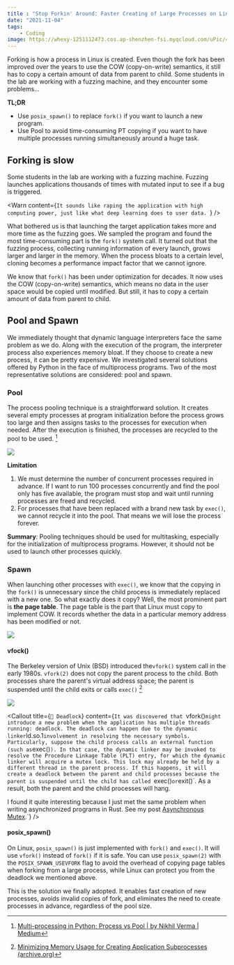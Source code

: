 ```yaml
---
title : "Stop Forkin' Around: Faster Creating of Large Processes on Linux"
date: "2021-11-04"
tags:
	- Coding
image: https://whexy-1251112473.cos.ap-shenzhen-fsi.myqcloud.com/uPic/46ktn0.jpg
---
```


Forking is how a process in Linux is created. Even though the fork has been improved over the years to use the COW (copy-on-write) semantics, it still has to copy a certain amount of data from parent to child. Some students in the lab are working with a fuzzing machine, and they encounter some problems...

<!-- more -->

**TL;DR**

- Use `posix_spawn()` to replace `fork()` if you want to launch a new program.
- Use Pool to avoid time-consuming PT copying if you want to have multiple processes running simultaneously around a huge task.

## Forking is slow

Some students in the lab are working with a fuzzing machine. Fuzzing launches applications thousands of times with mutated input to see if a bug is triggered.

<Warn content={`It sounds like raping the application with high computing power, just like what deep learning does to user data. `} />

What bothered us is that launching the target application takes more and more time as the fuzzing goes. We sampled the program and found the most time-consuming part is the `fork()` system call. It turned out that the fuzzing process, collecting running information of every launch, grows larger and larger in the memory. When the process bloats to a certain level, cloning becomes a performance impact factor that we cannot ignore.

We know that `fork()` has been under optimization for decades. It now uses the COW (copy-on-write) semantics, which means no data in the user space would be copied until modified. But still, it has to copy a certain amount of data from parent to child.

## Pool and Spawn

We immediately thought that dynamic language interpreters face the same problem as we do. Along with the execution of the program, the interpreter process also experiences memory bloat. If they choose to create a new process, it can be pretty expensive. We investigated several solutions offered by Python in the face of multiprocess programs. Two of the most representative solutions are considered: pool and spawn.

### Pool

The process pooling technique is a straightforward solution. It creates several empty processes at program initialization before the process grows too large and then assigns tasks to the processes for execution when needed. After the execution is finished, the processes are recycled to the pool to be used. [^1]

![](https://whexy-1251112473.cos.ap-shenzhen-fsi.myqcloud.com/uPic/HzXTFG.jpg)

**Limitation**

1. We must determine the number of concurrent processes required in advance. If I want to run 100 processes concurrently and find the pool only has five available, the program must stop and wait until running processes are freed and recycled.
2. For processes that have been replaced with a brand new task by `exec()`, we cannot recycle it into the pool. That means we will lose the process forever.

**Summary**: Pooling techniques should be used for multitasking, especially for the initialization of multiprocess programs. However, it should not be used to launch other processes quickly.

### Spawn

When launching other processes with `exec()`, we know that the copying in the `fork()` is unnecessary since the child process is immediately replaced with a new one. So what exactly does it copy? Well, the most prominent part is **the page table**. The page table is the part that Linux must copy to implement COW. It records whether the data in a particular memory address has been modified or not.

![](https://whexy-1251112473.cos.ap-shenzhen-fsi.myqcloud.com/uPic/So9GLk.jpg)

#### vfock()

The Berkeley version of Unix (BSD) introduced the`vfork()` system call in the early 1980s. `vfork(2)` does not copy the parent process to the child. Both processes share the parent's virtual address space; the parent is suspended until the child exits or calls `exec()` [^2]

![](https://whexy-1251112473.cos.ap-shenzhen-fsi.myqcloud.com/uPic/FwRw4r.jpg)

<Callout title={`🤔 Deadlock`} content={`It was discovered that `vfork()` might introduce a new problem when the application has multiple threads running: deadlock. The deadlock can happen due to the dynamic linker `ld.so.1` involvement in resolving the necessary symbols.  Particularly, suppose the child process calls an external function (such as `exec()`). In that case, the dynamic linker may be invoked to resolve the Procedure Linkage Table (PLT) entry, for which the dynamic linker will acquire a mutex lock. This lock may already be held by a different thread in the parent process. If this happens, it will create a deadlock between the parent and child processes because the parent is suspended until the child has called `exec()` or `exit()`. As a result, both the parent and the child processes will hang.

I found it quite interesting because I just met the same problem when writing asynchronized programs in Rust. See my post [Asynchronous Mutex](http://whexy.com/posts/asynchronous/).`} />

#### posix_spawn()

On Linux, `posix_spawn()` is just implemented with `fork()` and `exec()`. It will use `vfork()` instead of `fork()` if it is safe. You can use `posix_spawn(2)` with the `POSIX_SPAWN_USEVFORK` flag to avoid the overhead of copying page tables when forking from a large process, while Linux can protect you from the deadlock we mentioned above. 

This is the solution we finally adopted. It enables fast creation of new processes, avoids invalid copies of fork, and eliminates the need to create processes in advance, regardless of the pool size.



[^1]:[Multi-processing in Python; Process vs Pool | by Nikhil Verma | Medium](https://lih-verma.medium.com/multi-processing-in-python-process-vs-pool-5caf0f67eb2b)

[^2]: [Minimizing Memory Usage for Creating Application Subprocesses (archive.org)](https://web.archive.org/web/20190922113430/https://www.oracle.com/technetwork/server-storage/solaris10/subprocess-136439.html)

